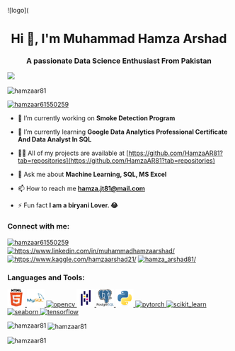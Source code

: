 ![logo](
<h1 align="center">Hi 👋, I'm Muhammad Hamza Arshad</h1>
<h3 align="center">A passionate Data Science Enthusiast From Pakistan</h3>
<img align="right alt="coding" width="400" src="https://www.google.com/url?sa=i&url=https%3A%2F%2Ficonscout.com%2Flotties%2Fprogrammer&psig=AOvVaw03RfmVR-zNboYkakeBomiU&ust=1690730469486000&source=images&cd=vfe&opi=89978449&ved=0CBEQjRxqFwoTCPiWmvubtIADFQAAAAAdAAAAABAE" >
<p align="left"> <img src="https://komarev.com/ghpvc/?username=hamzaar81&label=Profile%20views&color=0e75b6&style=flat" alt="hamzaar81" /> </p>

<p align="left"> <a href="https://twitter.com/hamzaar61550259" target="blank"><img src="https://img.shields.io/twitter/follow/hamzaar61550259?logo=twitter&style=for-the-badge" alt="hamzaar61550259" /></a> </p>

- 🔭 I’m currently working on **Smoke Detection Program**

- 🌱 I’m currently learning **Google Data Analytics Professional Certificate And Data Analyst In SQL**

- 👨‍💻 All of my projects are available at [https://github.com/HamzaAR81?tab=repositories](https://github.com/HamzaAR81?tab=repositories)

- 💬 Ask me about **Machine Learning, SQL, MS Excel**

- 📫 How to reach me **hamza.jt81@mail.com**

- ⚡ Fun fact **I am a biryani Lover. 😂**

<h3 align="left">Connect with me:</h3>
<p align="left">
<a href="https://twitter.com/hamzaar61550259" target="blank"><img align="center" src="https://raw.githubusercontent.com/rahuldkjain/github-profile-readme-generator/master/src/images/icons/Social/twitter.svg" alt="hamzaar61550259" height="30" width="40" /></a>
<a href="https://linkedin.com/in/https://www.linkedin.com/in/muhammadhamzaarshad/" target="blank"><img align="center" src="https://raw.githubusercontent.com/rahuldkjain/github-profile-readme-generator/master/src/images/icons/Social/linked-in-alt.svg" alt="https://www.linkedin.com/in/muhammadhamzaarshad/" height="30" width="40" /></a>
<a href="https://kaggle.com/https://www.kaggle.com/hamzaarshad21/" target="blank"><img align="center" src="https://raw.githubusercontent.com/rahuldkjain/github-profile-readme-generator/master/src/images/icons/Social/kaggle.svg" alt="https://www.kaggle.com/hamzaarshad21/" height="30" width="40" /></a>
<a href="https://instagram.com/hamza_arshad81/" target="blank"><img align="center" src="https://raw.githubusercontent.com/rahuldkjain/github-profile-readme-generator/master/src/images/icons/Social/instagram.svg" alt="hamza_arshad81/" height="30" width="40" /></a>
</p>

<h3 align="left">Languages and Tools:</h3>
<p align="left"> <a href="https://www.w3.org/html/" target="_blank" rel="noreferrer"> <img src="https://raw.githubusercontent.com/devicons/devicon/master/icons/html5/html5-original-wordmark.svg" alt="html5" width="40" height="40"/> </a> <a href="https://www.mysql.com/" target="_blank" rel="noreferrer"> <img src="https://raw.githubusercontent.com/devicons/devicon/master/icons/mysql/mysql-original-wordmark.svg" alt="mysql" width="40" height="40"/> </a> <a href="https://opencv.org/" target="_blank" rel="noreferrer"> <img src="https://www.vectorlogo.zone/logos/opencv/opencv-icon.svg" alt="opencv" width="40" height="40"/> </a> <a href="https://pandas.pydata.org/" target="_blank" rel="noreferrer"> <img src="https://raw.githubusercontent.com/devicons/devicon/2ae2a900d2f041da66e950e4d48052658d850630/icons/pandas/pandas-original.svg" alt="pandas" width="40" height="40"/> </a> <a href="https://www.postgresql.org" target="_blank" rel="noreferrer"> <img src="https://raw.githubusercontent.com/devicons/devicon/master/icons/postgresql/postgresql-original-wordmark.svg" alt="postgresql" width="40" height="40"/> </a> <a href="https://www.python.org" target="_blank" rel="noreferrer"> <img src="https://raw.githubusercontent.com/devicons/devicon/master/icons/python/python-original.svg" alt="python" width="40" height="40"/> </a> <a href="https://pytorch.org/" target="_blank" rel="noreferrer"> <img src="https://www.vectorlogo.zone/logos/pytorch/pytorch-icon.svg" alt="pytorch" width="40" height="40"/> </a> <a href="https://scikit-learn.org/" target="_blank" rel="noreferrer"> <img src="https://upload.wikimedia.org/wikipedia/commons/0/05/Scikit_learn_logo_small.svg" alt="scikit_learn" width="40" height="40"/> </a> <a href="https://seaborn.pydata.org/" target="_blank" rel="noreferrer"> <img src="https://seaborn.pydata.org/_images/logo-mark-lightbg.svg" alt="seaborn" width="40" height="40"/> </a> <a href="https://www.tensorflow.org" target="_blank" rel="noreferrer"> <img src="https://www.vectorlogo.zone/logos/tensorflow/tensorflow-icon.svg" alt="tensorflow" width="40" height="40"/> </a> </p>

<p><img align="left" src="https://github-readme-stats.vercel.app/api/top-langs?username=hamzaar81&show_icons=true&locale=en&layout=compact" alt="hamzaar81" /></p>

<p>&nbsp;<img align="center" src="https://github-readme-stats.vercel.app/api?username=hamzaar81&show_icons=true&locale=en" alt="hamzaar81" /></p>

<p><img align="center" src="https://github-readme-streak-stats.herokuapp.com/?user=hamzaar81&" alt="hamzaar81" /></p>
